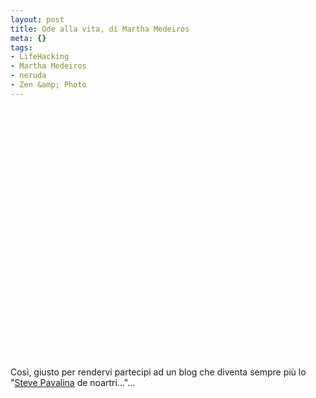 ```yaml
--- 
layout: post
title: Ode alla vita, di Martha Medeiros
meta: {}
tags: 
- LifeHacking
- Martha Medeiros
- neruda
- Zen &amp; Photo
---
```

<object width="535" height="400"><param name="movie" value="http://www.youtube.com/v/9KdaMktTfqg&rel=1"></param><param name="wmode" value="transparent"></param><embed src="http://www.youtube.com/v/9KdaMktTfqg&rel=1" type="application/x-shockwave-flash" wmode="transparent" width="535" height="400"></embed></object>  
  
Così, giusto per rendervi partecipi ad un blog che diventa sempre più lo "[Steve Pavalina](http://www.stevepavlina.com/blog/) de noartri..."... 
